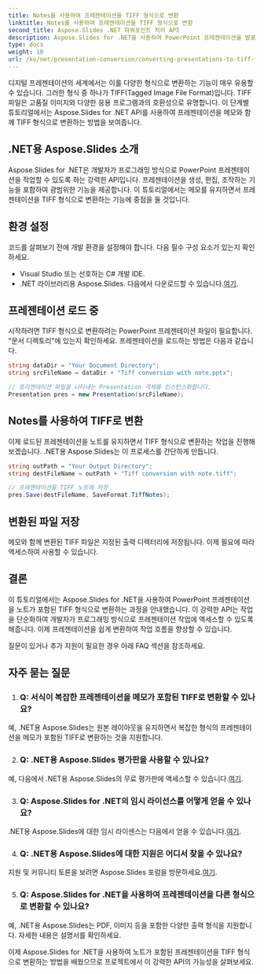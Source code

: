 ```yaml
---
title: Notes를 사용하여 프레젠테이션을 TIFF 형식으로 변환
linktitle: Notes를 사용하여 프레젠테이션을 TIFF 형식으로 변환
second_title: Aspose.Slides .NET 파워포인트 처리 API
description: Aspose.Slides for .NET을 사용하여 PowerPoint 프레젠테이션을 발표자 노트가 포함된 TIFF 형식으로 변환하세요. 고품질의 효율적인 변환.
type: docs
weight: 10
url: /ko/net/presentation-conversion/converting-presentations-to-tiff-format-with-notes/
---
```


디지털 프레젠테이션의 세계에서는 이를 다양한 형식으로 변환하는 기능이 매우 유용할 수 있습니다. 그러한 형식 중 하나가 TIFF(Tagged Image File Format)입니다. TIFF 파일은 고품질 이미지와 다양한 응용 프로그램과의 호환성으로 유명합니다. 이 단계별 튜토리얼에서는 Aspose.Slides for .NET API를 사용하여 프레젠테이션을 메모와 함께 TIFF 형식으로 변환하는 방법을 보여줍니다.

## .NET용 Aspose.Slides 소개

Aspose.Slides for .NET은 개발자가 프로그래밍 방식으로 PowerPoint 프레젠테이션을 작업할 수 있도록 하는 강력한 API입니다. 프레젠테이션을 생성, 편집, 조작하는 기능을 포함하여 광범위한 기능을 제공합니다. 이 튜토리얼에서는 메모를 유지하면서 프레젠테이션을 TIFF 형식으로 변환하는 기능에 중점을 둘 것입니다.

## 환경 설정

코드를 살펴보기 전에 개발 환경을 설정해야 합니다. 다음 필수 구성 요소가 있는지 확인하세요.

- Visual Studio 또는 선호하는 C# 개발 IDE.
-  .NET 라이브러리용 Aspose.Slides. 다음에서 다운로드할 수 있습니다.[여기](https://releases.aspose.com/slides/net/).

## 프레젠테이션 로드 중

시작하려면 TIFF 형식으로 변환하려는 PowerPoint 프레젠테이션 파일이 필요합니다. "문서 디렉토리"에 있는지 확인하세요. 프레젠테이션을 로드하는 방법은 다음과 같습니다.

```csharp
string dataDir = "Your Document Directory";
string srcFileName = dataDir + "Tiff conversion with note.pptx";

// 프리젠테이션 파일을 나타내는 Presentation 객체를 인스턴스화합니다.
Presentation pres = new Presentation(srcFileName);
```

## Notes를 사용하여 TIFF로 변환

이제 로드된 프레젠테이션을 노트를 유지하면서 TIFF 형식으로 변환하는 작업을 진행해 보겠습니다. .NET용 Aspose.Slides는 이 프로세스를 간단하게 만듭니다.

```csharp
string outPath = "Your Output Directory";
string destFileName = outPath + "Tiff conversion with note.tiff";

// 프레젠테이션을 TIFF 노트에 저장
pres.Save(destFileName, SaveFormat.TiffNotes);
```

## 변환된 파일 저장

메모와 함께 변환된 TIFF 파일은 지정된 출력 디렉터리에 저장됩니다. 이제 필요에 따라 액세스하여 사용할 수 있습니다.

## 결론

이 튜토리얼에서는 Aspose.Slides for .NET을 사용하여 PowerPoint 프레젠테이션을 노트가 포함된 TIFF 형식으로 변환하는 과정을 안내했습니다. 이 강력한 API는 작업을 단순화하여 개발자가 프로그래밍 방식으로 프레젠테이션 작업에 액세스할 수 있도록 해줍니다. 이제 프레젠테이션을 쉽게 변환하여 작업 흐름을 향상할 수 있습니다.

질문이 있거나 추가 지원이 필요한 경우 아래 FAQ 섹션을 참조하세요.

## 자주 묻는 질문

1. ### Q: 서식이 복잡한 프레젠테이션을 메모가 포함된 TIFF로 변환할 수 있나요?

예, .NET용 Aspose.Slides는 원본 레이아웃을 유지하면서 복잡한 형식의 프레젠테이션을 메모가 포함된 TIFF로 변환하는 것을 지원합니다.

2. ### Q: .NET용 Aspose.Slides 평가판을 사용할 수 있나요?

 예, 다음에서 .NET용 Aspose.Slides의 무료 평가판에 액세스할 수 있습니다.[여기](https://releases.aspose.com/).

3. ### Q: Aspose.Slides for .NET의 임시 라이선스를 어떻게 얻을 수 있나요?

 .NET용 Aspose.Slides에 대한 임시 라이센스는 다음에서 얻을 수 있습니다.[여기](https://purchase.aspose.com/temporary-license/).

4. ### Q: .NET용 Aspose.Slides에 대한 지원은 어디서 찾을 수 있나요?

 지원 및 커뮤니티 토론을 보려면 Aspose.Slides 포럼을 방문하세요.[여기](https://forum.aspose.com/).

5. ### Q: Aspose.Slides for .NET을 사용하여 프레젠테이션을 다른 형식으로 변환할 수 있나요?

 예, .NET용 Aspose.Slides는 PDF, 이미지 등을 포함한 다양한 출력 형식을 지원합니다. 자세한 내용은 설명서를 확인하세요.

이제 Aspose.Slides for .NET을 사용하여 노트가 포함된 프레젠테이션을 TIFF 형식으로 변환하는 방법을 배웠으므로 프로젝트에서 이 강력한 API의 가능성을 살펴보세요.